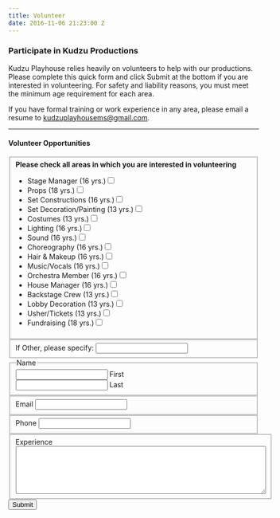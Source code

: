 ```yaml
---
title: Volunteer
date: 2016-11-06 21:23:00 Z
---
```


### Participate in Kudzu Productions

Kudzu Playhouse relies heavily on volunteers to help with our productions. Please complete this quick form and click Submit at the bottom if you are interested in volunteering.  For safety and liability reasons, you must meet the minimum age requirement for each area. 

If you have formal training or work experience in any area, please email a resume to <a href="mailto:kudzuplayhousems@gmail.com">kudzuplayhousems@gmail.com</a>.

---

#### Volunteer Opportunities

<form class="interest_form">
    <fieldset>
    <b>Please check all areas in which you are interested in volunteering</b>
    <ul>
        <li>
            <label>Stage Manager (16 yrs.)<input type="checkbox" name="stage_manager"></label>
        </li>
        <li>
            <label>Props (18 yrs.)<input type="checkbox" name="stage_props"></label>
        </li>
        <li>
            <label>Set Constructions (16 yrs.)<input type="checkbox" name="set_construction"></label>
        </li>
        <li>
            <label>Set Decoration/Painting (13 yrs.)<input type="checkbox" name="set_decoration"></label>
        </li>
        <li>
            <label>Costumes (13 yrs.)<input type="checkbox" name="costumes"></label>
        </li>
        <li>
            <label>Lighting (16 yrs.)<input type="checkbox" name="lighting"></label>
        </li>
        <li>
            <label>Sound (16 yrs.)<input type="checkbox" name="sound"></label>
        </li>
        <li>
            <label>Choreography (16 yrs.)<input type="checkbox" name="choreography"></label>
        </li>
        <li>
            <label>Hair &amp; Makeup (16 yrs.)<input type="checkbox" name="hair_makeup"></label>
        </li>
        <li>
            <label>Music/Vocals (16 yrs.)<input type="checkbox" name="music_vocals"></label>
        </li>
        <li>
            <label>Orchestra Member (16 yrs.)<input type="checkbox" name="orchestra"></label>
        </li>
        <li>
            <label>House Manager (16 yrs.)<input type="checkbox" name="house_manager"></label>
        </li>
        <li>
            <label>Backstage Crew (13 yrs.)<input type="checkbox" name="backstage_crew"></label>
        </li>
        <li>
            <label>Lobby Decoration (13 yrs.)<input type="checkbox" name="lobby_decoration"></label>
        </li>
        <li>
            <label>Usher/Tickets (13 yrs.)<input type="checkbox" name="usher_tickets"></label>
        </li>
        <li>
            <label>Fundraising (18 yrs.)<input type="checkbox" name="fundraising"></label>
        </li>
    </ul>
    </fieldset>
    <fieldset>
        <label for="volunteer_other">If Other, please specify:</label>
        <input type="text" name="volunteer_other" id="volunteer_other">
    </fieldset>
    <fieldset>
        <legend>Name</legend>
        <div class="col-2">
            <input type="text" name="first_name" id="first_name">
            <label for="first_name">First</label>
        </div>
        <div class="col-2">
            <input type="text" name="last_name" id="last_name">
            <label for="last_name">Last</label>
        </div>
    </fieldset>
    <fieldset>
        <label for="email">Email</label>
        <input type="email" name="email" id="email">
    </fieldset>
    <fieldset>
        <label for="phone">Phone</label>
        <input type="tel" name="phone" id="phone">
    </fieldset>
    <fieldset>
        <label for="exp">Experience</label>
        <textarea name="exp" id="exp" cols="60" rows="6"></textarea>
    </fieldset>
    <input type="submit" value="Submit">
    <input type="hidden" name="form_name" value="volunteer_form">
</form>

<script type="text/javascript">
    $(document).ready(function() {

        $(".interest_form").submit(function(e) {
            e.preventDefault();
            var formData = $(e.target).serializeArray().reduce(function(a,x) {

                a.data[x.name] = x.value;
                return a;

            }, {data: {}});

            var submitBtn = $('.interest_form input[type="submit"]');
            submitBtn.attr('disabled', 'disabled');

            $.ajax({
               url: 'https://c4fkmchy15.execute-api.us-east-1.amazonaws.com/prod/emailer',
               dataType: 'json',
               contentType: 'application/json',
               data: JSON.stringify(formData),
               success: function(data) {
                  var form = $('.interest_form');
                  form.before('<h3>Thanks for contacting us!</h3>');
                  form.hide();
               },
               error: function() {
                   submitBtn.removeAttr('disabled');
                   $('.interest_form').after('<h3>There was a problem, please try again later.</h3>');
               },
               method: 'POST'
            });

        });

    });
</script>